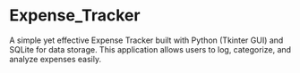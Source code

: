# Expense_Tracker
A simple yet effective Expense Tracker built with Python (Tkinter GUI) and SQLite for data storage. This application allows users to log, categorize, and analyze expenses easily.
